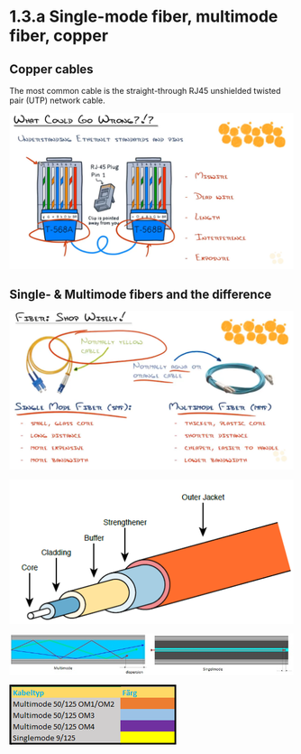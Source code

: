 # 1.3.a Single-mode fiber, multimode fiber, copper

## Copper cables

The most common cable is the straight-through RJ45 unshielded twisted pair \(UTP\) network cable.



![CBTNuggets \(Common Copper and Fiber Physical Issues\)](../../.gitbook/assets/image%20%2826%29.png)



## Single- & Multimode fibers and the difference

![](../../.gitbook/assets/image%20%2819%29.png)

![](../../.gitbook/assets/image%20%2821%29.png)

![](../../.gitbook/assets/image%20%2814%29.png)

![](../../.gitbook/assets/image%20%2824%29.png)

## 




